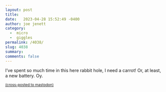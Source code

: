 ```yaml
---
layout: post
title:  
date:   2023-04-28 15:52:49 -0400
author: joe jenett
category:
  -  micro
  -  giggles
permalink: /4038/
slug: 4038
summary: 
comments: false
---
```

I’ve spent so much time in this here rabbit hole, I need a carrot! Or, at least, a new battery. Oy.


<a href="https://brid.gy/publish/mastodon"><small>(cross-posted to mastodon)</small></a>